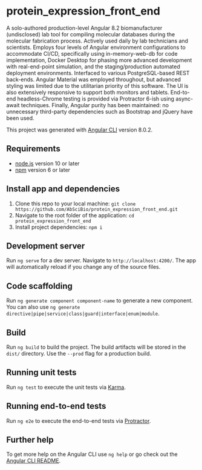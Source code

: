# protein_expression_front_end
A solo-authored production-level Angular 8.2 biomanufacturer (undisclosed) lab tool for compiling molecular databases during the molecular fabrication process. Actively used daily by lab technicians and scientists. Employs four levels of Angular environment configurations to accommodate CI/CD, specifically using in-memory-web-db for code implementation, Docker Desktop for phasing more advanced development with real-end-point simulation, and the staging/production automated deployment environments. Interfaced to various PostgreSQL-based REST back-ends. Angular Material was employed throughout, but advanced styling was limited due to the utilitarian priority of this software. The UI is also extensively responsive to support both monitors and tablets. End-to-end headless-Chrome testing is provided via Protractor 6-ish using async-await techniques. Finally, Angular purity has been maintained: no unnecessary third-party dependencies such as Bootstrap and jQuery have been used.

This project was generated with [Angular CLI](https://github.com/angular/angular-cli) version 8.0.2.

## Requirements
- [node.js](https://nodejs.org) version 10 or later
- [npm](https://www.npmjs.com/) version 6 or later

## Install app and dependencies
1. Clone this repo to your local machine: `git clone https://github.com/AbSciBio/protein_expression_front_end.git`
2. Navigate to the root folder of the application: `cd protein_expression_front_end`
3. Install project dependencies: `npm i`

## Development server

Run `ng serve` for a dev server. Navigate to `http://localhost:4200/`. The app will automatically reload if you change any of the source files.

## Code scaffolding

Run `ng generate component component-name` to generate a new component. You can also use `ng generate directive|pipe|service|class|guard|interface|enum|module`.

## Build

Run `ng build` to build the project. The build artifacts will be stored in the `dist/` directory. Use the `--prod` flag for a production build.

## Running unit tests

Run `ng test` to execute the unit tests via [Karma](https://karma-runner.github.io).

## Running end-to-end tests

Run `ng e2e` to execute the end-to-end tests via [Protractor](http://www.protractortest.org/).

## Further help

To get more help on the Angular CLI use `ng help` or go check out the [Angular CLI README](https://github.com/angular/angular-cli/blob/master/README.md).
